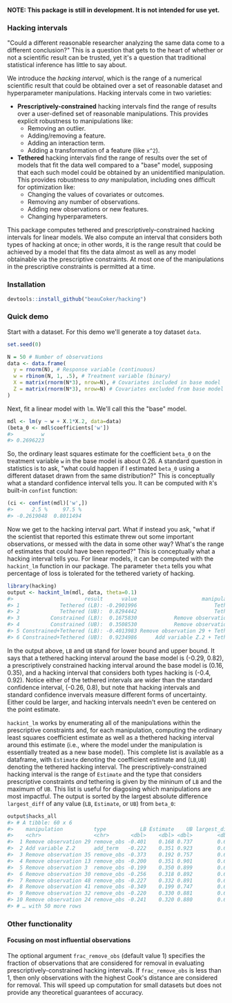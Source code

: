 <!-- README.md is generated from README.Rmd. Please edit that file -->
**NOTE: This package is still in development. It is not intended for use yet.**

### Hacking intervals

"Could a different reasonable researcher analyzing the same data come to a different conclusion?" This is a question that gets to the heart of whether or not a scientific result can be trusted, yet it's a question that traditional statistical inference has little to say about.

We introduce the *hacking interval*, which is the range of a numerical scientific result that could be obtained over a set of reasonable dataset and hyperparameter manipulations. Hacking intervals come in two varieties:

-   **Prescriptively-constrained** hacking intervals find the range of results over a user-defined set of reasonable manipulations. This provides explicit robustness to manipulations like:
    -   Removing an outlier.
    -   Adding/removing a feature.
    -   Adding an interaction term.
    -   Adding a transformation of a feature (like `x^2`).
-   **Tethered** hacking intervals find the range of results over the set of models that fit the data well compared to a "base" model, supposing that each such model could be obtained by an unidentified manipulation. This provides robustness to *any* manipulation, including ones difficult for optimization like:
    -   Changing the values of covariates or outcomes.
    -   Removing any number of observations.
    -   Adding new observations or new features.
    -   Changing hyperparameters.

This package computes tethered and prescriptively-constrained hacking intervals for linear models. We also compute an interval that considers both types of hacking at once; in other words, it is the range result that could be achieved by a model that fits the data almost as well as any model obtainable via the prescriptive constraints. At most one of the manipulations in the prescriptive constraints is permitted at a time.

### Installation

``` r
devtools::install_github("beauCoker/hacking")
```

### Quick demo

Start with a dataset. For this demo we'll generate a toy dataset `data`.

``` r
set.seed(0)

N = 50 # Number of observations
data <- data.frame(
  y = rnorm(N), # Response variable (continuous)
  w = rbinom(N, 1, .5), # Treatment variable (binary)
  X = matrix(rnorm(N*3), nrow=N), # Covariates included in base model
  Z = matrix(rnorm(N*3), nrow=N) # Covariates excluded from base model
)
```

Next, fit a linear model with `lm`. We'll call this the "base" model.

``` r
mdl <- lm(y ~ w + X.1*X.2, data=data)
(beta_0 <- mdl$coefficients['w'])
#>         w 
#> 0.2696223
```

So, the ordinary least squares estimate for the coefficient `beta_0` on the treatment variable `w` in the base model is about 0.26. A standard question in statistics is to ask, "what could happen if I estimated `beta_0` using a different dataset drawn from the same distribution?" This is conceptually what a standard confidence interval tells you. It can be computed with `R`'s built-in `confint` function:

``` r
(ci <- confint(mdl)['w',])
#>      2.5 %     97.5 % 
#> -0.2619048  0.8011494
```

Now we get to the hacking interval part. What if instead you ask, "what if the scientist that reported this estimate threw out some important observations, or messed with the data in some other way? What's the range of estimates that could have been reported?" This is conceptually what a hacking interval tells you. For linear models, it can be computed with the `hackint_lm` function in our package. The parameter `theta` tells you what percentage of loss is tolerated for the tethered variety of hacking.

``` r
library(hacking)
output <- hackint_lm(mdl, data, theta=0.1)
#>                       result      value                     manipulation
#> 1             Tethered (LB): -0.2901996                         Tethered
#> 2             Tethered (UB):  0.8294442                         Tethered
#> 3          Constrained (LB):  0.1675830            Remove observation 29
#> 4          Constrained (UB):  0.3508530            Remove observation 13
#> 5 Constrained+Tethered (LB): -0.4013983 Remove observation 29 + Tethered
#> 6 Constrained+Tethered (UB):  0.9234986      Add variable Z.2 + Tethered
```

In the output above, `LB` and `UB` stand for lower bound and upper bound. It says that a tethered hacking interval around the base model is (-0.29, 0.82), a prescriptively constrained hacking interval around the base model is (0.16, 0.35), and a hacking interval that considers both types hacking is (-0.4, 0.92). Notice either of the tethered intervals are wider than the standard confidence interval, (-0.26, 0.8), but note that hacking intervals and standard confidence invervals measure different forms of uncertainty. Either could be larger, and hacking intervals needn't even be centered on the point estimate.

`hackint_lm` works by enumerating all of the manipulations within the prescriptive constraints and, for each manipulation, computing the ordinary least squares coefficient estimate as well as a thethered hacking interval around this estimate (i.e., where the model under the manipulation is essentially treated as a new base model). This complete list is available as a dataframe, with `Estimate` denoting the coefficient estimate and (`LB`,`UB`) denoting the tethered hacking interval. The prescriptively-constrained hacking interval is the range of `Estimate` and the type that considers prescriptive constraints *and* tethering is given by the mininum of `LB` and the maximum of `UB`. This list is useful for diagosing which manipulations are most impactful. The output is sorted by the largest absolute difference `largest_diff` of any value (`LB`, `Estimate`, or `UB`) from `beta_0`:

``` r
output$hacks_all
#> # A tibble: 60 x 6
#>    manipulation          type           LB Estimate    UB largest_diff
#>    <chr>                 <chr>       <dbl>    <dbl> <dbl>        <dbl>
#>  1 Remove observation 29 remove_obs -0.401    0.168 0.737        0.671
#>  2 Add variable Z.2      add_term   -0.222    0.351 0.923        0.654
#>  3 Remove observation 35 remove_obs -0.373    0.192 0.757        0.643
#>  4 Remove observation 13 remove_obs -0.200    0.351 0.901        0.632
#>  5 Remove observation 3  remove_obs -0.199    0.350 0.899        0.629
#>  6 Remove observation 30 remove_obs -0.256    0.318 0.892        0.622
#>  7 Remove observation 48 remove_obs -0.227    0.332 0.891        0.622
#>  8 Remove observation 41 remove_obs -0.349    0.199 0.747        0.619
#>  9 Remove observation 32 remove_obs -0.220    0.330 0.881        0.611
#> 10 Remove observation 24 remove_obs -0.241    0.320 0.880        0.610
#> # … with 50 more rows
```

### Other functionality

#### Focusing on most influential observations

The optional argument `frac_remove_obs` (default value 1) specifies the fraction of observations that are considered for removal in evaluating prescriptively-constrained hacking intervals. If `frac_remove_obs` is less than 1, then only observations with the highest Cook's distance are considered for removal. This will speed up computation for small datasets but does not provide any theoretical guarantees of accuracy.
